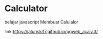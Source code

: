 # Calculator
belajar javascript Membuat Calulalor

link:https://jaluriski17.github.io/pgweb_acara3/
